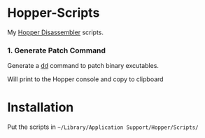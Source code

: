 # Hopper-Scripts
My [Hopper Disassembler](https://www.hopperapp.com/) scripts.

### 1. Generate Patch Command
Generate a [dd](https://en.wikipedia.org/wiki/Dd_(Unix)) command to patch binary excutables.

Will print to the Hopper console and copy to clipboard


# Installation

Put the scripts in `~/Library/Application Support/Hopper/Scripts/`
